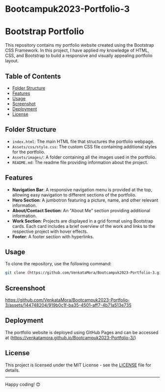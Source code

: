 # Bootcampuk2023-Portfolio-3
# Bootstrap Portfolio

This repository contains my portfolio website created using the Bootstrap CSS Framework. In this project, I have applied my knowledge of HTML, CSS, and Bootstrap to build a responsive and visually appealing portfolio layout.

## Table of Contents
- [Folder Structure](#folder-structure)
- [Features](#features)
- [Usage](#usage)
- [Screenshot](#screenshot)
- [Deployment](#deployment)
- [License](#license)

## Folder Structure

- `index.html`: The main HTML file that structures the portfolio webpage.
- `Assets/css/style.css`: The custom CSS file containing additional styles for the portfolio.
- `Assets/images/`: A folder containing all the images used in the portfolio.
- `README.md`: The readme file providing information about the project.

## Features

- **Navigation Bar**: A responsive navigation menu is provided at the top, allowing easy navigation to different sections of the portfolio.
- **Hero Section**: A jumbotron featuring a picture, name, and other relevant information.
- **About/Contact Section**: An "About Me" section providing additional information.
- **Work Section**: Projects are displayed in a grid format using Bootstrap cards. Each card includes a brief overview of the work and links to the respective project with hover effects.
- **Footer**: A footer section with hyperlinks.


## Usage
To clone the repository, use the following command:
```bash
git clone (https://github.com/VenkataMora/Bootcampuk2023-Portfolio-3.git)
```
## Screenshoot
https://github.com/VenkataMora/Bootcampuk2023-Portfolio-3/assets/144748204/919b0c1f-ba35-4501-aff7-4b71a513e735
## Deployment

The portfolio website is deployed using GitHub Pages and can be accessed at (https://venkatamora.github.io/Bootcampuk2023-Portfolio-3/)
## License

This project is licensed under the MIT License - see the [LICENSE](LICENSE) file for details.

---

Happy coding! 😊
